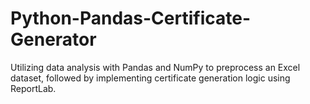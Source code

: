 # Python-Pandas-Certificate-Generator
Utilizing data analysis with Pandas and NumPy to preprocess an Excel dataset, followed by implementing certificate generation logic using ReportLab.
